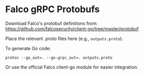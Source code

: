 # Falco gRPC Protobufs

Download Falco's protobuf definitions from:
https://github.com/falcosecurity/client-go/tree/master/protobuf

Place the relevant .proto files here (e.g., `outputs.proto`).

To generate Go code:

```
protoc --go_out=. --go-grpc_out=. outputs.proto
```

Or use the official Falco client-go module for easier integration.
